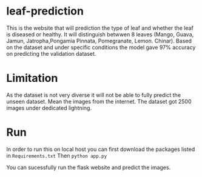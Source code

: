 # leaf-prediction
This is the website that will prediction the type of leaf and whether the leaf is diseased or healthy. It will distinguish betwwen 8 leaves (Mango, Guava, Jamun, Jatropha,Pongamia Pinnata, Pomegranate, Lemon. Chinar).
Based on the dataset and under specific conditions the model gave 97% accuracy on predicting the validation dataset.

# Limitation
As the dataset is not very diverse it will not be able to fully predict the unseen dataset. Mean the images from the internet. The dataset got 2500 images under dedicated lightning.

# Run
In order to run this on local host you can first download the packages listed in `Requirements.txt`
Then
`python app.py`

You can sucessfully run the flask website and predict the images.
